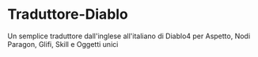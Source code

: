 # Traduttore-Diablo

Un semplice traduttore dall'inglese all'italiano di Diablo4 per Aspetto, Nodi Paragon, Glifi, Skill e Oggetti unici
